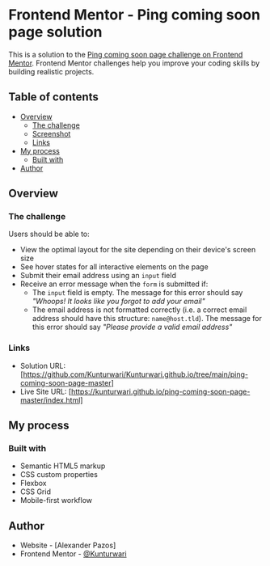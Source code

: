 # Frontend Mentor - Ping coming soon page solution

This is a solution to the [Ping coming soon page challenge on Frontend Mentor](https://www.frontendmentor.io/challenges/ping-single-column-coming-soon-page-5cadd051fec04111f7b848da). Frontend Mentor challenges help you improve your coding skills by building realistic projects. 

## Table of contents

- [Overview](#overview)
  - [The challenge](#the-challenge)
  - [Screenshot](#screenshot)
  - [Links](#links)
- [My process](#my-process)
  - [Built with](#built-with)
- [Author](#author)


## Overview

### The challenge

Users should be able to:

- View the optimal layout for the site depending on their device's screen size
- See hover states for all interactive elements on the page
- Submit their email address using an `input` field
- Receive an error message when the `form` is submitted if:
	- The `input` field is empty. The message for this error should say *"Whoops! It looks like you forgot to add your email"*
	- The email address is not formatted correctly (i.e. a correct email address should have this structure: `name@host.tld`). The message for this error should say *"Please provide a valid email address"*

### Links

- Solution URL: [https://github.com/Kunturwari/Kunturwari.github.io/tree/main/ping-coming-soon-page-master]
- Live Site URL: [https://kunturwari.github.io/ping-coming-soon-page-master/index.html]

## My process

### Built with

- Semantic HTML5 markup
- CSS custom properties
- Flexbox
- CSS Grid
- Mobile-first workflow

## Author

- Website - [Alexander Pazos]
- Frontend Mentor - [@Kunturwari](https://www.frontendmentor.io/profile/Kunturwari)